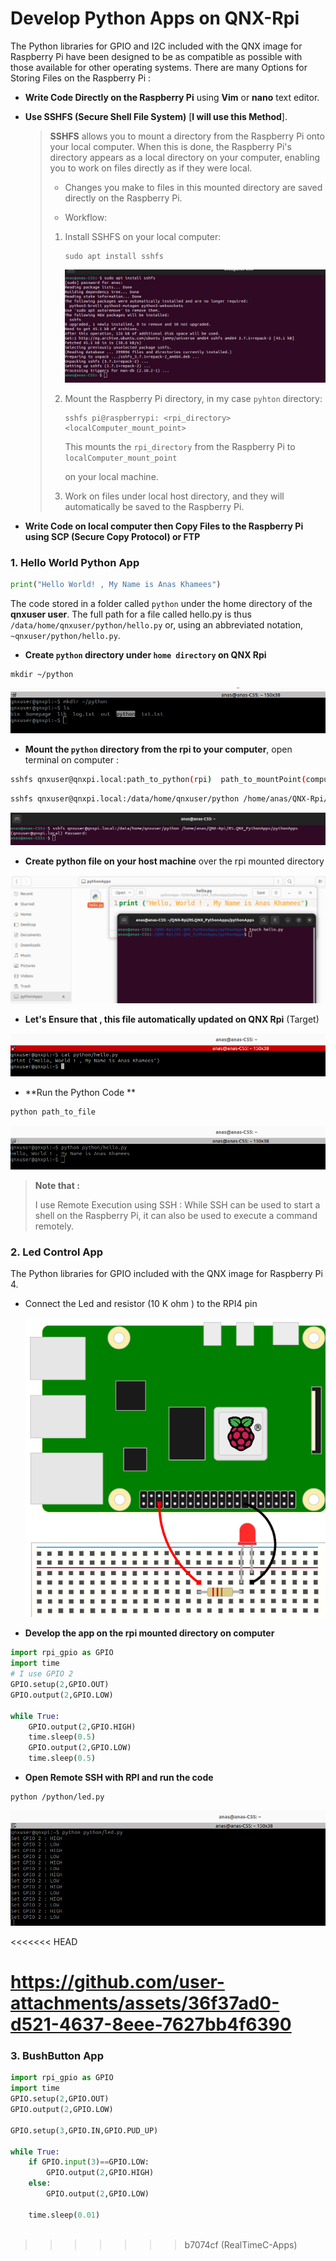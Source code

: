 # Develop Python Apps on QNX-Rpi
The Python libraries for GPIO and I2C included with the QNX image for Raspberry Pi
have been designed to be as compatible as possible with those available for other
operating systems. There are many Options for Storing Files on the Raspberry Pi :

- **Write Code Directly on the Raspberry Pi** using **Vim** or **nano** text editor.

- **Use SSHFS (Secure Shell File System)**   [**I will use this Method**].

  >**SSHFS** allows you to mount a directory from the Raspberry Pi onto your local computer. When this is done, the Raspberry Pi's directory appears as a local directory on your computer, enabling you to work on files directly as if they were local.
  >
  >- Changes you make to files in this mounted directory are saved directly on the Raspberry Pi.
  >
  >- Workflow:
  >
  >  1. Install SSHFS on your local computer:
  >
  >     ```
  >     sudo apt install sshfs
  >     ```
  >
  >     ![image-20250120214311998](README.assets/image-20250120214311998.png)
  >
  >  2. Mount the Raspberry Pi directory, in my case `pyhton` directory:
  >
  >     ```
  >     sshfs pi@raspberrypi: <rpi_directory> <localComputer_mount_point>
  >     ```
  >
  >     This mounts the `rpi_directory`  from the Raspberry Pi to `localComputer_mount_point`
  >
  >      on your local machine.
  >
  >  3. Work on files under local host directory, and they will automatically be saved to the Raspberry Pi.

- **Write Code on local computer then Copy Files to the Raspberry Pi using SCP (Secure Copy Protocol) or FTP**

  

### 1. Hello World Python App 

```python
print("Hello World! , My Name is Anas Khamees")
```

The code stored in a folder called `python` under the home directory of the **qnxuser user**.
The full path for a file called hello.py is thus `/data/home/qnxuser/python/hello.py`
or, using an abbreviated notation, `~qnxuser/python/hello.py`.

- **Create `python` directory under `home directory` on QNX Rpi**

```
mkdir ~/python
```

![image-20250120213036664](README.assets/image-20250120213036664.png)

- **Mount the `python` directory from the rpi to your computer**, open terminal on computer :

```bash
sshfs qnxuser@qnxpi.local:path_to_python(rpi)  path_to_mountPoint(computer)
```

```bash
sshfs qnxuser@qnxpi.local:/data/home/qnxuser/python /home/anas/QNX-Rpi/05.QNX_PythonApps/pythonApps

```



![](README.assets/image-20250120221317403.png)

- **Create python file on your host machine** over the rpi mounted directory

![image-20250120221627465](README.assets/image-20250120221627465.png)

- **Let's Ensure that , this file automatically updated on QNX Rpi** (Target)

![image-20250120221752495](README.assets/image-20250120221752495.png)

- **Run the Python Code **

```bash
python path_to_file
```

![image-20250120221914098](README.assets/image-20250120221914098.png)

>**Note that :**
>
>I use Remote Execution using SSH :
>While SSH can be used to start a shell on the Raspberry Pi, it can also be used to
>execute a command remotely.



### 2. Led Control App

The Python libraries for GPIO included with the QNX image for Raspberry Pi 4.

- Connect the Led and resistor (10 K ohm ) to the RPI4 pin

  ![image-20250120223534482](README.assets/image-20250120223534482.png)

- **Develop the app on the rpi mounted directory on computer**

```python
import rpi_gpio as GPIO
import time
# I use GPIO 2
GPIO.setup(2,GPIO.OUT)
GPIO.output(2,GPIO.LOW)

while True:
	GPIO.output(2,GPIO.HIGH)
	time.sleep(0.5)
	GPIO.output(2,GPIO.LOW)
	time.sleep(0.5)
```

- **Open Remote SSH  with RPI and run the code**

```bash
python /python/led.py
```

![image-20250120224022041](README.assets/image-20250120224022041.png)



<<<<<<< HEAD

https://github.com/user-attachments/assets/36f37ad0-d521-4637-8eee-7627bb4f6390
=======
### 3. BushButton App

```python
import rpi_gpio as GPIO
import time
GPIO.setup(2,GPIO.OUT)
GPIO.output(2,GPIO.LOW)

GPIO.setup(3,GPIO.IN,GPIO.PUD_UP)

while True:
    if GPIO.input(3)==GPIO.LOW:
        GPIO.output(2,GPIO.HIGH)
    else:
        GPIO.output(2,GPIO.LOW)
        
    time.sleep(0.01)
    	
```
>>>>>>> b7074cf (RealTimeC-Apps)

